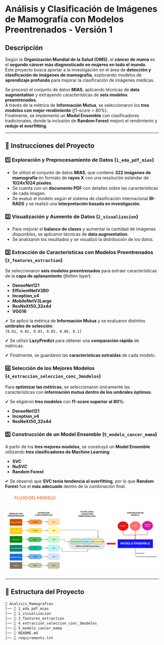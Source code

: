 # **Análisis y Clasificación de Imágenes de Mamografía con Modelos Preentrenados - Versión 1**

## Descripción

Según la **Organización Mundial de la Salud (OMS)**, el **cáncer de mama** es el **segundo cáncer más diagnosticado en mujeres en todo el mundo**.  
Este proyecto busca aportar a la investigación en el área de **detección y clasificación de imágenes de mamografía**, explorando modelos de **aprendizaje profundo** para mejorar la clasificación de imágenes médicas.  

Se procesó el conjunto de datos **MIAS**, aplicando técnicas de **data augmentation** y extrayendo características de **seis modelos preentrenados**.  
A través de la métrica de **Información Mutua**, se seleccionaron los **tres modelos con mejor rendimiento** (*f1-score > 80%*).  
Finalmente, se implementó un **Model Ensemble** con clasificadores tradicionales, donde la inclusión de **Random Forest** mejoró el rendimiento y **redujo el overfitting**.  

---

## 📌 Instrucciones del Proyecto  

### 1️⃣ Exploración y Preprocesamiento de Datos (`1_eda_pdf_mias`)  
- Se utilizó el conjunto de datos **MIAS**, que contiene **322 imágenes de mamografía** en formato de **rayos X** con una resolución estándar de **1024x1024 píxeles**.  
- Se cuenta con un **documento PDF** con detalles sobre las características de cada imagen.  
- Se evaluó el modelo según el sistema de clasificación internacional **BI-RADS** y se realizó una **interpretación basada en investigación**.  

### 2️⃣ Visualización y Aumento de Datos (`2_visualizacion`)  
- Para mejorar el **balance de clases** y aumentar la cantidad de imágenes disponibles, se aplicaron técnicas de **data augmentation**.  
- Se analizaron los resultados y se visualizó la distribución de los datos.  

### 3️⃣ Extracción de Características con Modelos Preentrenados (`3_features_extraction`)  
Se seleccionaron **seis modelos preentrenados** para extraer características de la **capa de aplanamiento** (*flatten layer*):  
- **DenseNet121**  
- **EfficientNetV2B0**  
- **Inception_v4**  
- **MobileNetV3Large**  
- **ResNeXt50_32x4d**  
- **VGG16**  

✔ Se aplicó la métrica de **Información Mutua** y se evaluaron distintos **umbrales de selección**:  
`[0.01, 0.02, 0.03, 0.05, 0.06, 0.1]`  

✔ Se utilizó **LazyPredict** para obtener una **comparación rápida** de métricas.  

✔ Finalmente, se guardaron las **características extraídas** de cada modelo.  

### 4️⃣ Selección de los Mejores Modelos (`4_extraccion_seleccion_conc_3modelos`)  
Para **optimizar las métricas**, se seleccionaron únicamente las características con **información mutua dentro de los umbrales óptimos**.  

✔ Se eligieron **tres modelos** con **f1-score superior al 80%**:  
- **DenseNet121**  
- **Inception_v4**  
- **ResNeXt50_32x4d**  

### 5️⃣ Construcción de un Model Ensemble (`5_modelo_cancer_mama`)  
A partir de los **tres mejores modelos**, se construyó un **Model Ensemble** utilizando **tres clasificadores de Machine Learning**:  
- **SVC**  
- **NuSVC**  
- **Random Forest**  

✔ Se observó que **SVC tenía tendencia al overfitting**, por lo que **Random Forest** fue el **más adecuado** dentro de la combinación final.  

![Flujo del modelo](imagen/imagen_model_resumen.png)


---

## 📌 Estructura del Proyecto  

```plaintext
📂 Analisis_Mamografias
│── 📁 1_eda_pdf_mias
│── 📁 2_visualizacion
│── 📁 3_features_extraction
│── 📁 4_extraccion_seleccion_conc_3modelos
│── 📁 5_modelo_cancer_mama
│── 📄 README.md
│── 📄 requirements.txt
